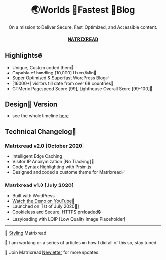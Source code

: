 <h1 align="center">
	🌏Worlds 🚀Fastest 📰Blog
</h1>
<p align="center">
On a mission to Deliver Secure, Fast, Optimized, and Accessible content.
</p>
<samp>
<h3 align="center">
<a href="https://matrixread.com/">MATRIXREAD</a>
</h3>
</samp>	

## Highlights🔥

* Unique, Custom coded them🌻
*  Capable of handling [10,000] Users/Min🎯
* Super Optimized & Superfast WordPress Blog✅
* [16000+] visitors till date from over 68 countries🙌
* GTMerix Pagespeed Score [99], Lighthouse Overall Score [99-100]💯

## Design🎨 Version

* see the whole timeline [here](https://matrixread.com/version/)

## Technical Changelog📑

### Matrixread v2.0 [October 2020]
* Intelligent Edge Caching
* Visitor IP Anonymization [No Tracking]🔐
* Code Syntax Highlighting with Prsim.js
* Designed and coded a custome theme for Matrixread✅

### Matrixread  v1.0 [July 2020]

* Built with WordPress
* [Watch the Demo on YouTube🎥](https://www.youtube.com/watch?v=lnvsuNZURR0)
* Launched on [1st of July 2020🚀]
* Cookieless and Secure, HTTPS preloaded🔒
* Lazyloading with LQIP [Low Quality Image Placeholder]

***

📍 [Styling](https://matrixread.com/tag/personalize/) Matrixread

📍 I am working on a series of articles on how I did all of this so, stay tuned.

📍 Join Matrixread [Newletter](https://matrixread.com/newsletter) for more updates.

